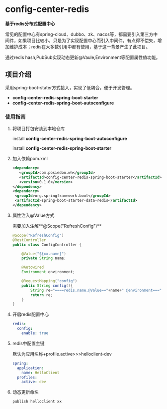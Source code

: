 # config-center-redis

**基于redis分布式配置中心**

常见的配置中心有spring-cloud、dubbo、zk、nacos等，都需要引入第三方中间件，如果项目比较小，只是为了实现配置中心而引入中间件，有点得不偿失，增加维护成本；redis在大多数引用中都有使用，基于这一背景产生了此项目。

通过redis hash,PubSub实现动态更新@Vaule,Environment等配置属性值功能。

## 项目介绍

采用spring-boot-stater方式接入，实现了低耦合，便于开发管理。

- **config-center-redis-spring-boot-starter**
- **config-center-redis-spring-boot-autoconfigure**

### 使用指南

1. 将项目打包安装到本地仓库

   install **config-center-redis-spring-boot-autoconfigure**

   install **config-center-redis-spring-boot-starter**

2. 加入依赖pom.xml 

   ```pom.xml
   <dependency>
      <groupId>com.posiedon.wh</groupId>
      <artifactId>config-center-redis-spring-boot-starter</artifactId>
      <version>0.1.0</version>
   </dependency>
   <dependency>
   	<groupId>org.springframework.boot</groupId>
   	<artifactId>spring-boot-starter-data-redis</artifactId>
   </dependency>
   ```

3. 属性注入@Value方式

   需要加入注解**@Scope("RefreshConfig")**

   ```java
   @Scope("RefreshConfig")
   @RestController
   public class ConfigController {
   
       @Value("${xx.name}")
       private String name;
   
       @Autowired
       Environment environment;
   
       @RequestMapping("config")
       public String config(){
           String re="====redis.name.@Value=="+name+" @environment==="+environment.getProperty("xx.name");
           return re;
       }
   }
   ```

4. 开启redis配置中心

   ```application.yml
   redis:
     config:
       enable: true
   ```

5. redis中配置主键

   默认为应用名称+profile.active>>>helloclient-dev

   ```application.yml
   spring:
     application:
       name: HelloClient
     profiles:
       active: dev
   ```

6. 动态更新命名

   ```redis
   publish helloclient xx
   ```

   
